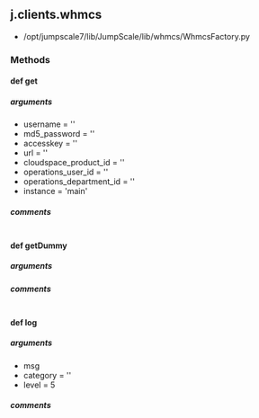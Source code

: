 ## j.clients.whmcs

- /opt/jumpscale7/lib/JumpScale/lib/whmcs/WhmcsFactory.py

### Methods

#### def get 
##### arguments

- username = ''
- md5_password = ''
- accesskey = ''
- url = ''
- cloudspace_product_id = ''
- operations_user_id = ''
- operations_department_id = ''
- instance = 'main'

##### comments

```

```

#### def getDummy 
##### arguments

##### comments

```

```

#### def log 
##### arguments

- msg
- category = ''
- level = 5

##### comments

```

```

